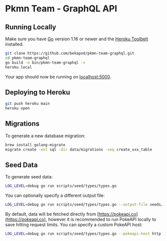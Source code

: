 # Pkmn Team - GraphQL API

## Running Locally

Make sure you have [Go](http://golang.org/doc/install) version 1.16 or newer and the [Heroku Toolbelt](https://toolbelt.heroku.com/) installed.

```sh
git clone https://github.com/bekapod/pkmn-team-graphql.git
cd pkmn-team-graphql
go build -o bin/pkmn-team-graphql -v
heroku local
```

Your app should now be running on [localhost:5000](http://localhost:5000/).

## Deploying to Heroku

```sh
git push heroku main
heroku open
```

## Migrations

To generate a new database migration:

```sh
brew install golang-migrate
migrate create -ext sql -dir data/migrations -seq create_xxx_table
```

## Seed Data

To generate seed data:

```sh
LOG_LEVEL=debug go run scripts/seed/types/types.go
```

You can optionally specify a different output file:

```sh
LOG_LEVEL=debug go run scripts/seed/types/types.go --output-file seeds/something/some-file.sql
```

By default, data will be fetched directly from [https://pokeapi.co](https://pokeapi.co), however it is recommended to run PokeAPI locally to save hitting request limits. You can specify a custom PokeAPI host:

```sh
LOG_LEVEL=debug go run scripts/seed/types/types.go --pokeapi-host http://localhost
```
